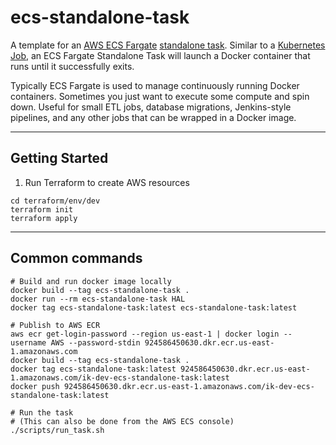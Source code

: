 # ecs-standalone-task

A template for an [AWS ECS Fargate](https://aws.amazon.com/fargate/) [standalone task](https://docs.aws.amazon.com/AmazonECS/latest/developerguide/ecs_run_task-v2.html). Similar to a [Kubernetes Job](https://kubernetes.io/docs/concepts/workloads/controllers/job/), an ECS Fargate Standalone Task will launch a Docker container that runs until it successfully exits.

Typically ECS Fargate is used to manage continuously running Docker containers. Sometimes you just want to execute some compute and spin down. Useful for small ETL jobs, database migrations, Jenkins-style pipelines, and any other jobs that can be wrapped in a Docker image.

---

## Getting Started

1. Run Terraform to create AWS resources

```
cd terraform/env/dev
terraform init
terraform apply
```

---

## Common commands

```
# Build and run docker image locally
docker build --tag ecs-standalone-task .
docker run --rm ecs-standalone-task HAL
docker tag ecs-standalone-task:latest ecs-standalone-task:latest

# Publish to AWS ECR
aws ecr get-login-password --region us-east-1 | docker login --username AWS --password-stdin 924586450630.dkr.ecr.us-east-1.amazonaws.com
docker build --tag ecs-standalone-task .
docker tag ecs-standalone-task:latest 924586450630.dkr.ecr.us-east-1.amazonaws.com/ik-dev-ecs-standalone-task:latest
docker push 924586450630.dkr.ecr.us-east-1.amazonaws.com/ik-dev-ecs-standalone-task:latest

# Run the task
# (This can also be done from the AWS ECS console)
./scripts/run_task.sh
```
